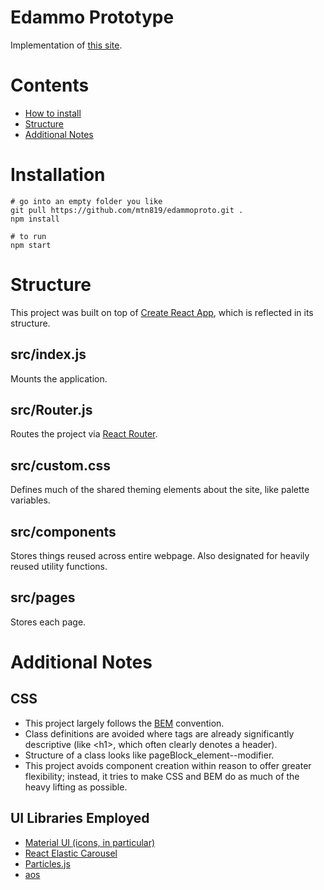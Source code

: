 # Edammo Prototype
Implementation of [this site](https://sapphireratner.wixsite.com/my-site/).

# Contents
- [How to install](#howtoinstall)
- [Structure](#structure)
- [Additional Notes](#additionalnotes)

# Installation <a id="howtoinstall"></a>
    # go into an empty folder you like
    git pull https://github.com/mtn819/edammoproto.git .
    npm install

    # to run
    npm start

# Structure <a id="structure"></a>
This project was built on top of [Create React App](https://create-react-app.dev/), which is reflected in its structure.

## src/index.js
Mounts the application.

## src/Router.js
Routes the project via [React Router](https://reactrouter.com/web/guides/quick-start).

## src/custom.css
Defines much of the shared theming elements about the site, like palette variables.

## src/components
Stores things reused across entire webpage. Also designated for heavily reused utility functions.

## src/pages
Stores each page.

# Additional Notes <a id="additionalnotes"></a>

## CSS
- This project largely follows the [BEM](http://getbem.com/) convention.
- Class definitions are avoided where tags are already significantly descriptive (like &lt;h1&gt;, which often clearly denotes a header).
- Structure of a class looks like pageBlock_element--modifier.
- This project avoids component creation within reason to offer greater flexibility; instead, it tries to make CSS and BEM do as much of the heavy lifting as possible.

## UI Libraries Employed
- [Material UI (icons, in particular)](https://mui.com/)
- [React Elastic Carousel](https://www.npmjs.com/package/react-elastic-carousel)
- [Particles.js](https://www.npmjs.com/package/react-particles-js)
- [aos](https://www.npmjs.com/package/aos)
